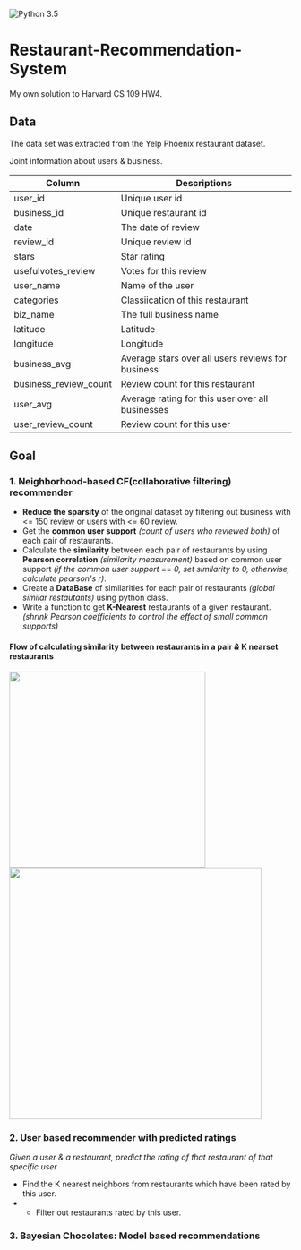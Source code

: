 ![Python 3.5](https://img.shields.io/badge/python-3.5-blue.svg)

# Restaurant-Recommendation-System
My own solution to Harvard CS 109 HW4.
<br/>
## Data
The data set was extracted from the Yelp Phoenix restaurant dataset. 

Joint information about users & business.

| Column | Descriptions |
| -------|--------------|
| user_id | Unique user id |
| business_id | Unique restaurant id |
| date | The date of review |
| review_id | Unique review id |
| stars | Star rating |
| usefulvotes_review | Votes for this review |
| user_name | Name of the user |
| categories | Classiication of this restaurant |
| biz_name | The full business name |
| latitude | Latitude |
| longitude | Longitude |
| business_avg | Average stars over all users reviews for business |
| business_review_count | Review count for this restaurant |
| user_avg | Average rating for this user over all businesses |
| user_review_count | Review count for this user |

## Goal

### 1. Neighborhood-based CF(collaborative filtering) recommender

* **Reduce the sparsity** of the original dataset by filtering out business with <= 150 review or users with <= 60 review.
* Get the **common user support** *(count of users who reviewed both)* of each pair of restaurants.
* Calculate the **similarity** between each pair of restaurants by using **Pearson correlation** *(similarity measurement)* based on common user support *(if the common user support == 0, set similarity to 0, otherwise, calculate pearson's r)*.
* Create a **DataBase** of similarities for each pair of restaurants *(global similar restautants)* using python class.
*  Write a function to get **K-Nearest** restaurants of a given restaurant. *(shrink Pearson coefficients to control the effect of small common supports)*

 #### Flow of calculating similarity between restaurants in a pair *&* K nearset restaurants
<p align="justify">
  <img src="https://cloud.githubusercontent.com/assets/7127935/16394991/a6ff77c4-3c6c-11e6-9d83-d5b916c9d0b0.JPG" width="350"/>
  <img src="https://cloud.githubusercontent.com/assets/7127935/16396281/d66d9f30-3c72-11e6-82bb-4ebce2dd13e2.JPG" width="450"/>
</p>

### 2. User based recommender with predicted ratings 
*Given a user & a restaurant, predict the rating of that restaurant of that specific user*

* Find the K nearest neighbors from restaurants which have been rated by this user.
* * Filter out restaurants rated by this user.

### 3. Bayesian Chocolates: Model based recommendations
